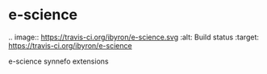 e-science
=========
.. image:: https://travis-ci.org/ibyron/e-science.svg
    :alt: Build status
    :target: https://travis-ci.org/ibyron/e-science

e-science synnefo extensions

